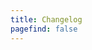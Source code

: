 ```yaml
---
title: Changelog
pagefind: false
---
```



















































































